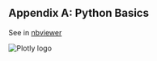 Appendix A: Python Basics
---------------------------------

See in
[nbviewer](http://nbviewer.ipython.org/github/plotly/python-user-guide/blob/master/sA_python-basics/sA_python-basics.ipynb)

![Plotly logo](http://i.imgur.com/4vwuxdJ.png)
